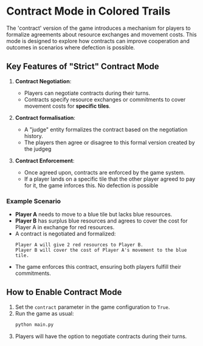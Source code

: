 # Contract Mode in Colored Trails

The 'contract' version of the game introduces a mechanism for players to formalize agreements about resource exchanges and movement costs. This mode is designed to explore how contracts can improve cooperation and outcomes in scenarios where defection is possible.

## Key Features of "Strict" Contract Mode

1. **Contract Negotiation**:
   - Players can negotiate contracts during their turns.
   - Contracts specify resource exchanges or commitments to cover movement costs for **specific tiles**.

2. **Contract formalisation**:
   - A "judge" entity formalizes the contract based on the negotiation history.
   - The players then agree or disagree to this formal version created by the judgeg


3. **Contract Enforcement**:
   - Once agreed upon, contracts are enforced by the game system.
   - If a player lands on a specific tile that the other player agreed to pay for it, the game inforces this. No defection is possible


### Example Scenario

- **Player A** needs to move to a blue tile but lacks blue resources.
- **Player B** has surplus blue resources and agrees to cover the cost for Player A in exchange for red resources.
- A contract is negotiated and formalized:
  ```
  Player A will give 2 red resources to Player B.
  Player B will cover the cost of Player A's movement to the blue tile.
  ```
- The game enforces this contract, ensuring both players fulfill their commitments.


## How to Enable Contract Mode

1. Set the `contract` parameter in the game configuration to `True`.
2. Run the game as usual:
   ```bash
   python main.py
   ```
3. Players will have the option to negotiate contracts during their turns.

